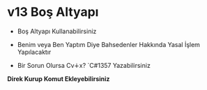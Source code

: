 # v13 Boş Altyapı

- Boş Altyapı Kullanabilirsiniz

- Benim veya Ben Yaptım Diye Bahsedenler Hakkında Yasal İşlem Yapılacaktır

- Bir Sorun Olursa Cv∔x? `C#1357 Yazabilirsiniz

**Direk Kurup Komut Ekleyebilirsiniz**